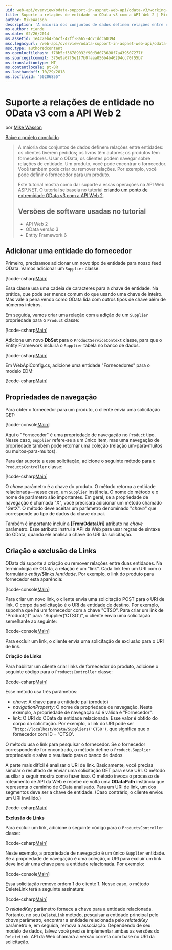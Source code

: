 ```yaml
---
uid: web-api/overview/odata-support-in-aspnet-web-api/odata-v3/working-with-entity-relations
title: Suporte a relações de entidade no OData v3 com a API Web 2 | Microsoft Docs
author: MikeWasson
description: 'A maioria dos conjuntos de dados definem relações entre entidades: os clientes tiverem pedidos; os livros têm autores; os produtos têm fornecedores. Usar o OData, os clientes podem navegar sobre...'
ms.author: riande
ms.date: 02/26/2014
ms.assetid: 1e4c2eb4-b6cf-42ff-8a65-4d71ddca0394
msc.legacyurl: /web-api/overview/odata-support-in-aspnet-web-api/odata-v3/working-with-entity-relations
msc.type: authoredcontent
ms.openlocfilehash: f78b5cf36789032f90d3d073698f7a439507277f
ms.sourcegitcommit: 375e9a67f5e1f7b0faaa056b4b46294cc70f55b7
ms.translationtype: MT
ms.contentlocale: pt-BR
ms.lasthandoff: 10/29/2018
ms.locfileid: "50206855"
---
```

<a name="supporting-entity-relations-in-odata-v3-with-web-api-2"></a>Suporte a relações de entidade no OData v3 com a API Web 2
====================
por [Mike Wasson](https://github.com/MikeWasson)

[Baixe o projeto concluído](http://code.msdn.microsoft.com/ASPNET-Web-API-OData-cecdb524)

> A maioria dos conjuntos de dados definem relações entre entidades: os clientes tiverem pedidos; os livros têm autores; os produtos têm fornecedores. Usar o OData, os clientes podem navegar sobre relações de entidade. Um produto, você pode encontrar o fornecedor. Você também pode criar ou remover relações. Por exemplo, você pode definir o fornecedor para um produto.
> 
> Este tutorial mostra como dar suporte a essas operações na API Web ASP.NET. O tutorial se baseia no tutorial [criando um ponto de extremidade OData v3 com a API Web 2](creating-an-odata-endpoint.md).
> 
> ## <a name="software-versions-used-in-the-tutorial"></a>Versões de software usadas no tutorial
> 
> 
> - API Web 2
> - OData versão 3
> - Entity Framework 6


## <a name="add-a-supplier-entity"></a>Adicionar uma entidade do fornecedor

Primeiro, precisamos adicionar um novo tipo de entidade para nosso feed OData. Vamos adicionar um `Supplier` classe.

[!code-csharp[Main](working-with-entity-relations/samples/sample1.cs)]

Essa classe usa uma cadeia de caracteres para a chave de entidade. Na prática, que pode ser menos comum do que usando uma chave de inteiro. Mas vale a pena vendo como OData lida com outros tipos de chave além de números inteiros.

Em seguida, vamos criar uma relação com a adição de um `Supplier` propriedade para o `Product` classe:

[!code-csharp[Main](working-with-entity-relations/samples/sample2.cs)]

Adicione um novo **DbSet** para o `ProductServiceContext` classe, para que o Entity Framework incluirá o `Supplier` tabela no banco de dados.

[!code-csharp[Main](working-with-entity-relations/samples/sample3.cs?highlight=9)]

Em WebApiConfig.cs, adicione uma entidade "Fornecedores" para o modelo EDM:

[!code-csharp[Main](working-with-entity-relations/samples/sample4.cs?highlight=4)]

## <a name="navigation-properties"></a>Propriedades de navegação

Para obter o fornecedor para um produto, o cliente envia uma solicitação GET:

[!code-console[Main](working-with-entity-relations/samples/sample5.cmd)]

Aqui o "Fornecedor" é uma propriedade de navegação no `Product` tipo. Nesse caso, `Supplier` refere-se a um único item, mas uma navegação de propriedade também pode retornar uma coleção (relação um-para-muitos ou muitos-para-muitos).

Para dar suporte a essa solicitação, adicione o seguinte método para o `ProductsController` classe:

[!code-csharp[Main](working-with-entity-relations/samples/sample6.cs)]

O *chave* parâmetro é a chave do produto. O método retorna a entidade relacionada&#8212;nesse caso, um `Supplier` instância. O nome do método e o nome de parâmetro são importantes. Em geral, se a propriedade de navegação é chamada "X", você precisará adicionar um método chamado "GetX". O método deve aceitar um parâmetro denominado "*chave*" que corresponde ao tipo de dados da chave do pai.

Também é importante incluir a **[FromOdataUri]** atributo na *chave* parâmetro. Esse atributo instrui a API da Web para usar regras de sintaxe do OData, quando ele analisa a chave do URI da solicitação.

## <a name="creating-and-deleting-links"></a>Criação e exclusão de Links

OData dá suporte à criação ou remover relações entre duas entidades. Na terminologia de OData, a relação é um "link". Cada link tem um URI com o formulário *entity*/$links /*entidade*. Por exemplo, o link do produto para fornecedor esta aparência:

[!code-console[Main](working-with-entity-relations/samples/sample7.cmd)]

Para criar um novo link, o cliente envia uma solicitação POST para o URI de link. O corpo da solicitação é o URI da entidade de destino. Por exemplo, suponha que há um fornecedor com a chave "CTSO". Para criar um link de "Product(1)" para "Supplier('CTSO')", o cliente envia uma solicitação semelhante ao seguinte:

[!code-console[Main](working-with-entity-relations/samples/sample8.cmd)]

Para excluir um link, o cliente envia uma solicitação de exclusão para o URI de link.

**Criação de Links**

Para habilitar um cliente criar links de fornecedor do produto, adicione o seguinte código para o `ProductsController` classe:

[!code-csharp[Main](working-with-entity-relations/samples/sample9.cs)]

Esse método usa três parâmetros:

- *chave*: A chave para a entidade pai (produto)
- *navigationProperty*: O nome da propriedade de navegação. Neste exemplo, a propriedade de navegação só é válida é "Fornecedor".
- *link*: O URI do OData da entidade relacionada. Esse valor é obtido do corpo da solicitação. Por exemplo, o link do URI pode ser "`http://localhost/odata/Suppliers('CTSO')`, que significa que o fornecedor com ID = 'CTSO'.

O método usa o link para pesquisar o fornecedor. Se o fornecedor correspondente for encontrado, o método define o `Product.Supplier` propriedade e salva o resultado para o banco de dados.

A parte mais difícil é analisar o URI de link. Basicamente, você precisa simular o resultado de enviar uma solicitação GET para esse URI. O método auxiliar a seguir mostra como fazer isso. O método invoca o processo de roteamento de API da Web e recebe de volta uma **ODataPath** instância que representa o caminho de OData analisado. Para um URI de link, um dos segmentos deve ser a chave de entidade. (Caso contrário, o cliente enviou um URI inválido.)

[!code-csharp[Main](working-with-entity-relations/samples/sample10.cs)]

**Exclusão de Links**

Para excluir um link, adicione o seguinte código para o `ProductsController` classe:

[!code-csharp[Main](working-with-entity-relations/samples/sample11.cs)]

Neste exemplo, a propriedade de navegação é um único `Supplier` entidade. Se a propriedade de navegação é uma coleção, o URI para excluir um link deve incluir uma chave para a entidade relacionada. Por exemplo:

[!code-console[Main](working-with-entity-relations/samples/sample12.cmd)]

Essa solicitação remove ordem 1 do cliente 1. Nesse caso, o método DeleteLink terá a seguinte assinatura:

[!code-csharp[Main](working-with-entity-relations/samples/sample13.cs)]

O *relatedKey* parâmetro fornece a chave para a entidade relacionada. Portanto, no seu `DeleteLink` método, pesquisar a entidade principal pelo *chave* parâmetro, encontrar a entidade relacionada pelo *relatedKey* parâmetro e, em seguida, remova a associação. Dependendo de seu modelo de dados, talvez você precise implementar ambas as versões do `DeleteLink`. API da Web chamará a versão correta com base no URI da solicitação.
